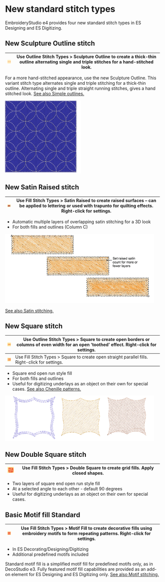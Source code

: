 # New standard stitch types

EmbroideryStudio e4 provides four new standard stitch types in ES Designing and ES Digitizing.

## New Sculpture Outline stitch

| ![SculptureOutlline.png](assets/SculptureOutlline.png) | Use Outline Stitch Types > Sculpture Outline to create a thick-thin outline alternating single and triple stitches for a hand-stitched look. |
| ------------------------------------------------------ | -------------------------------------------------------------------------------------------------------------------------------------------- |

For a more hand-stitched appearance, use the new Sculpture Outline. This variant stitch type alternates single and triple stitching for a thick-thin outline. Alternating single and triple straight running stitches, gives a hand stitched look. [See also Simple outlines.](../../Digitizing/stitches/Simple_outlines)

![SculptureOutlines1.png](assets/SculptureOutlines1.png)

## New Satin Raised stitch

| ![RaisedSatinFill.png](assets/RaisedSatinFill.png) | Use Fill Stitch Types > Satin Raised to create raised surfaces – can be applied to lettering or used with trapunto for quilting effects. Right-click for settings. |
| -------------------------------------------------- | ------------------------------------------------------------------------------------------------------------------------------------------------------------------ |

- Automatic multiple layers of overlapping satin stitching for a 3D look
- For both fills and outlines (Column C)

![Raised3DSatin.png](assets/Raised3DSatin.png)

[See also Satin stitching.](../../Digitizing/stitches/Satin_stitching)

## New Square stitch

| ![Square.png](assets/Square.png)           | Use Outline Stitch Types > Square to create open borders or columns of even width for an open ‘toothed’ effect. Right-click for settings. |
| ------------------------------------------ | ----------------------------------------------------------------------------------------------------------------------------------------- |
| ![Square00073.png](assets/Square00073.png) | Use Fill Stitch Types > Square to create open straight parallel fills. Right-click for settings.                                          |

- Square end open run style fill
- For both fills and outlines
- Useful for digitizing underlays as an object on their own for special cases. [See also Chenille patterns.](../../Decorative/specialty/Chenille_patterns)

![SquareStitchSamples.png](assets/SquareStitchSamples.png)

## New Double Square stitch

| ![DoubleSquare.png](assets/DoubleSquare.png) | Use Fill Stitch Types > Double Square to create grid fills. Apply closed shapes. |
| -------------------------------------------- | -------------------------------------------------------------------------------- |

- Two layers of square end open run style fill
- At a selected angle to each other - default 90 degrees
- Useful for digitizing underlays as an object on their own for special cases.

## Basic Motif fill Standard

| ![MotifFill.png](assets/MotifFill.png) | Use Fill Stitch Types > Motif Fill to create decorative fills using embroidery motifs to form repeating patterns. Right-click for settings. |
| -------------------------------------- | ------------------------------------------------------------------------------------------------------------------------------------------- |

- In ES Decorating/Designing/Digitizing
- Additional predefined motifs included

Standard motif fill is a simplified motif fill for predefined motifs only, as in DecoStudio e3. Fully featured motif fill capabilities are provided as an add-on element for ES Designing and ES Digitizing only. [See also Motif stitching.](../../Digitizing/stitches/Motif_stitching)
